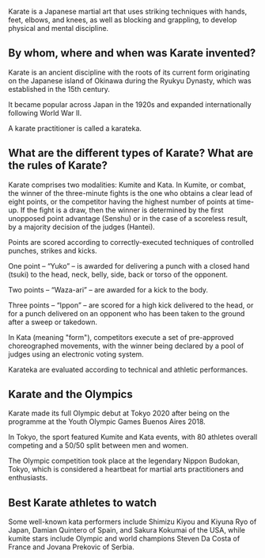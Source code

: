 Karate is a Japanese martial art that uses striking techniques with hands, feet, elbows, and knees, as well as blocking and grappling, to develop physical and mental discipline.

## By whom, where and when was Karate invented?

Karate is an ancient discipline with the roots of its current form originating on the Japanese island of Okinawa during the Ryukyu Dynasty, which was established in the 15th century.

It became popular across Japan in the 1920s and expanded internationally following World War II.

A karate practitioner is called a karateka.

## What are the different types of Karate? What are the rules of Karate?

Karate comprises two modalities: Kumite and Kata. In Kumite, or combat, the winner of the three-minute fights is the one who obtains a clear lead of eight points, or the competitor having the highest number of points at time-up. If the fight is a draw, then the winner is determined by the first unopposed point advantage (Senshu) or in the case of a scoreless result, by a majority decision of the judges (Hantei).

Points are scored according to correctly-executed techniques of controlled punches, strikes and kicks.

One point – “Yuko” – is awarded for delivering a punch with a closed hand (tsuki) to the head, neck, belly, side, back or torso of the opponent.

Two points – “Waza-ari” – are awarded for a kick to the body.

Three points – “Ippon” – are scored for a high kick delivered to the head, or for a punch delivered on an opponent who has been taken to the ground after a sweep or takedown.

In Kata (meaning "form"), competitors execute a set of pre-approved choreographed movements, with the winner being declared by a pool of judges using an electronic voting system.

Karateka are evaluated according to technical and athletic performances.

## Karate and the Olympics

Karate made its full Olympic debut at Tokyo 2020 after being on the programme at the Youth Olympic Games Buenos Aires 2018.

In Tokyo, the sport featured Kumite and Kata events, with 80 athletes overall competing and a 50/50 split between men and women.

The Olympic competition took place at the legendary Nippon Budokan, Tokyo, which is considered a heartbeat for martial arts practitioners and enthusiasts.

## Best Karate athletes to watch

Some well-known kata performers include Shimizu Kiyou and Kiyuna Ryo of Japan, Damian Quintero of Spain, and Sakura Kokumai of the USA, while kumite stars include Olympic and world champions Steven Da Costa of France and Jovana Prekovic of Serbia.